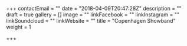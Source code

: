 +++
contactEmail = ""
date = "2018-04-09T20:47:28Z"
description = ""
draft = true
gallery = []
image = ""
linkFacebook = ""
linkInstagram = ""
linkSoundcloud = ""
linkWebsite = ""
title = "Copenhagen Showband"
weight = 1

+++
